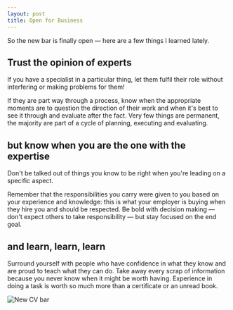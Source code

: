 ```yaml
---
layout: post
title: Open for Business
---
```


So the new bar is finally open — here are a few things I learned lately.

## Trust the opinion of experts

If you have a specialist in a particular thing, let them fulfil their role without interfering or making problems for them!

If they are part way through a process, know when the appropriate moments are to question the direction of their work and when it's best to see it through and evaluate after the fact. Very few things are permanent, the majority are part of a cycle of planning, executing and evaluating.

## but know when you are the one with the expertise

Don't be talked out of things you know to be right when you're leading on a specific aspect.

Remember that the responsibilities you carry were given to you based on your experience and knowledge: this is what your employer is buying when they hire you and should be respected. Be bold with decision making — don't expect others to take responsibility — but stay focused on the end goal.

## and learn, learn, learn

Surround yourself with people who have confidence in what they know and are proud to teach what they can do. Take away every scrap of information because you never know when it might be worth having. Experience in doing a task is worth so much more than a certificate or an unread book.

![New CV bar](http://i.imgur.com/00ephij.jpg)
